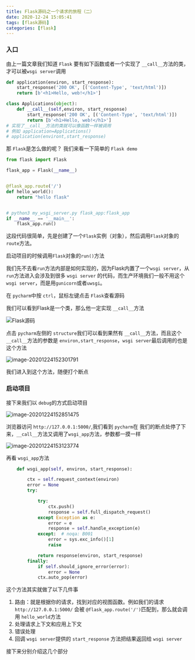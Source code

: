 ```yaml
---
title: Flask源码之一个请求的旅程（二）
date: 2020-12-24 15:05:41
tags: [flask源码]
categories: [flask]
---
```


### 入口

由上一篇文章我们知道 `Flask` 要有如下函数或者一个实现了 `__call__`方法的类，才可以被`wsgi server`调用



```python
def application(environ, start_response):
    start_response('200 OK', [('Content-Type', 'text/html')])
    return [b'<h1>Hello, web!</h1>']
```

```python
class Applications(object):
	def __call__(self,environ, start_response)
    	start_response('200 OK', [('Content-Type', 'text/html')])
    	return [b'<h1>Hello, web!</h1>']
# 实现了__call__方法的类就可以像函数一样被调用
# 例如 application=Applications()
# application(environt,start_response)
```

那 `Flask`是怎么做的呢？ 我们来看一下简单的 `Flask demo`

<!--more-->

```python
from flask import Flask

flask_app = Flask(__name__)


@flask_app.route('/')
def hello_world():
    return "hello flask"


# python3 my_wsgi_server.py flask_app:flask_app
if __name__ == '__main__':
    flask_app.run()

```



这段代码很简单，先是创建了一个`Flask`实例（对象），然后调用`Flask`对象的`route`方法。

启动项目的时候调用`Flask`对象的`run()`方法

我们先不去看`run`方法内部是如何实现的，因为Flask内置了一个`wsgi server`，从 `run`方法进入会涉及到很多 `wsgi server` 的代码，而生产环境我们一般不用这个 `wsgi server`，而是用`gunicorn`或者`uwsgi`。

在 `pycharm`中按 `ctrl`，鼠标左键点击 `Flask`查看源码

我们可以看到Flask是一个类，那么他一定实现 `__call__`方法



![Flask源码](https://i.loli.net/2020/12/24/vYRJB68Xpdy3g2r.png)



点击 `pycharm`左侧的 `structure`我们可以看到果然有 `__call__`方法，而且这个 `__call__`方法的参数是 `environ,start_response`，`wsgi server`最后调用的也是这个方法

![image-20201224152301791](https://i.loli.net/2020/12/24/XaSczmoUrh9fOZk.png)



我们进入到这个方法，随便打个断点

### 启动项目

接下来我们以 `debug`的方式启动项目

![image-20201224152851475](https://i.loli.net/2020/12/24/p5SqLCVibvXWm3a.png)

浏览器访问 `http://127.0.0.1:5000/`,我们看到 `pycharm`在 我们的断点处停了下来，`__call__`方法又调用了`wsgi_app`方法，参数都一摸一样

![image-20201224153123774](https://i.loli.net/2020/12/24/ZKEONfHDgLvItPV.png)



再看 `wsgi_app`方法



```python
    def wsgi_app(self, environ, start_response):

        ctx = self.request_context(environ)
        error = None
        try:

            try:
                ctx.push()
                response = self.full_dispatch_request()
            except Exception as e:
                error = e
                response = self.handle_exception(e)
            except:  # noqa: B001
                error = sys.exc_info()[1]
                raise

            return response(environ, start_response)
        finally:
            if self.should_ignore_error(error):
                error = None
            ctx.auto_pop(error)
```

这个方法其实就做了以下几件事

1. 路由：就是根据你的请求，找到对应的视图函数。例如我们的请求 `http://127.0.0.1:5000/` 会被 `@flask_app.route('/')`匹配到，那么就会调用 `hello_world`方法
2. 处理请求上下文和应用上下文
3. 错误处理
4. 回调  `wsgi server`提供的 `start_response` 方法把结果返回给  `wsgi server`

接下来分别介绍这几个部分

